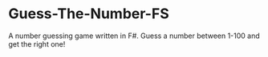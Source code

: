# Guess-The-Number-FS
A number guessing game written in F#. Guess a number between 1-100 and get the right one!
